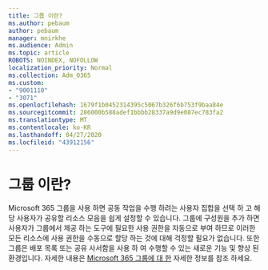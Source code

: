 ```yaml
---
title: 그룹 이란?
ms.author: pebaum
author: pebaum
manager: mnirkhe
ms.audience: Admin
ms.topic: article
ROBOTS: NOINDEX, NOFOLLOW
localization_priority: Normal
ms.collection: Adm_O365
ms.custom:
- "9001110"
- "3071"
ms.openlocfilehash: 1679f1b0452314395c5067b326f6b753f9baa84e
ms.sourcegitcommit: 286000b588adef1bbbb28337a9d9e087ec783fa2
ms.translationtype: MT
ms.contentlocale: ko-KR
ms.lasthandoff: 04/27/2020
ms.locfileid: "43912156"
---
```

# <a name="what-are-groups"></a>그룹 이란?

Microsoft 365 그룹을 사용 하면 공동 작업을 수행 하려는 사용자 집합을 선택 하 고 해당 사용자가 공유할 리소스 모음을 쉽게 설정할 수 있습니다. 그룹에 구성원을 추가 하면 사용자가 그룹에서 제공 하는 도구에 필요한 사용 권한을 자동으로 부여 하므로 이러한 모든 리소스에 사용 권한을 수동으로 할당 하는 것에 대해 걱정할 필요가 없습니다. 또한 그룹은 배포 목록 또는 공유 사서함을 사용 하 여 수행할 수 있는 새로운 기능 및 향상 된 환경입니다.  자세한 내용은 [Microsoft 365 그룹에 대 한](https://support.office.com/article/b565caa1-5c40-40ef-9915-60fdb2d97fa2) 자세한 정보를 참조 하세요. 